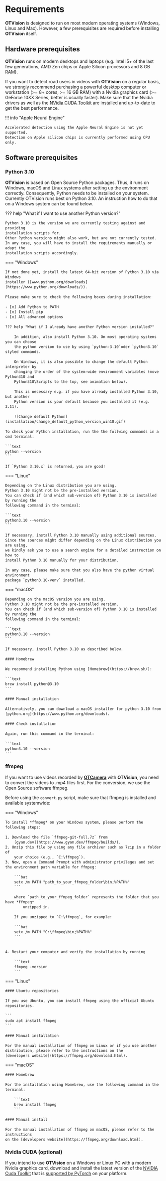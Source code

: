 # Requirements

**OTVision** is designed to run on most modern operating systems (Windows, Linux and Mac).
However, a few prerequisites are required before installing **OTVision** itself.

## Hardware prerequisites

**OTVision** runs on modern desktops and laptops (e.g. Intel i5+ of the last few generations, AMD Zen chips or Apple Silicon
processors and 8 GB RAM).

If you want to detect road users in videos with **OTVision** on a regular basis, we
strongly recommend purchasing a powerful desktop computer or workstation
(>= 8+ cores, >= 16 GB RAM)
with a Nvidia graphics card (>= GeForce 10XX Series, better is usually faster).
Make sure that the Nvidia drivers as well as the
[NVidia CUDA Toolkit](#optional-nvidia-cuda)
are installed and up-to-date to get the best performance.

!!! info "Apple Neural Engine"

    Accelerated detection using the Apple Neural Engine is not yet supported.
    Detection on Apple silicon chips is currently performed using CPU only.

## Software prerequisites

### Python 3.10

**OTVision** is based on Open Source Python packages.
Thus, it runs on Windows, macOS and Linux systems after setting up the environment
correctly.
Consequently, Python needs to be installed on your system.
Currently OTVision runs best on Python 3.10.
An instruction how to do that on a Windows system can be found below.

??? help "What if I want to use another Python version?"

    Python 3.10 is the version we are currently testing against and providing
    installation scripts for.
    Other Python versions might also work, but are not currently tested.
    In any case, you will have to install the requirements manually or adapt the
    installation scripts accordingly.

=== "Windows"

    If not done yet, install the latest 64-bit version of Python 3.10 via Windows
    installer ([www.python.org/downloads](https://www.python.org/downloads/)).

    Please make sure to check the following boxes during installation:

    - [x] Add Python to PATH
    - [x] Install pip
    - [x] All advanced options

    ??? help "What if I already have another Python version installed?"

        In addition, also install Python 3.10. On most operating systems you can choose
        the python version to use by using `python-3.10`oder `python3.10` styled commands.

        On Windows, it is also possible to change the default Python interpreter by
        changing the order of the system-wide environment variables (move Python310 and
        Python310\Scripts to the top, see animation below).

        This is necessary e.g. if you have already installed Python 3.10, but another
        Python version is your default because you installed it (e.g. 3.11).

        ![Change default Python](installation/change_default_python_version_win10.gif)
    
    To check your Python installation, run the the follwing commands in a cmd terminal:
    
    ```text
    python --version
    ```

    If `Python 3.10.x` is returned, you are good!

=== "Linux"

    Depending on the Linux distribution you are using,
    Python 3.10 might not be the pre-installed version.
    You can check if (and which sub-version of) Python 3.10 is installed by running the
    following command in the terminal:

    ```text
    python3.10 --version
    ```

    If necessary, install Python 3.10 manually using additional sources. 
    Since the sources might differ depending on the Linux distribution you are using,
    we kindly ask you to use a search engine for a detailed instruction on how to
    install Python 3.10 manually for your distribution. 
    
    In any case, please make sure that you also have the python virtual environment
    package `python3.10-venv` installed.

=== "macOS"

    Depending on the macOS version you are using,
    Python 3.10 might not be the pre-installed version.
    You can check if (and which sub-version of) Python 3.10 is installed by running the
    following command in the terminal:

    ```text
    python3.10 --version
    ```

    If necessary, install Python 3.10 as described below.

    #### Homebrew

    We recommend installing Python using [Homebrew](https://brew.sh/): 
    
    ```text
    brew install python@3.10
    ```

    #### Manual installation

    Alternatively, you can download a macOS installer for python 3.10 from
    [python.org](https://www.python.org/downloads).

    #### Check installation

    Again, run this command in the terminal:

    ```text
    python3.10 --version
    ```

### ffmpeg

If you want to use videos recorded by [**OTCamera**](/OTCamera) with **OTVision**,
you need to convert the videos to .mp4 files first.
For the conversion, we use the Open Source software ffmpeg.

Before using the `convert.py` script, make sure that ffmpeg is installed and available systemwide:

=== "Windows"

    To install *ffmpeg* on your Windows system, please perform the following steps:
    
    1. Download the file `ffmpeg-git-full.7z` from
        [gyan.dev](https://www.gyan.dev/ffmpeg/builds/).  
    2. Unzip this file by using any file archiver such as 7zip in a folder of
        your choice (e.g., `C:\ffmpeg`).
    3. Now, open a Command Prompt with administrator privileges and set the environment path variable for ffmpeg:
    
        ```bat 
        setx /m PATH "path_to_your_ffmpeg_folder\bin;%PATH%"
        ```
        
        where `path_to_your_ffmpeg_folder` represents the folder that you have *ffmpeg*
            unzipped in.

        If you unzipped to `C:\ffmpeg`, for example: 

        ```bat 
        setx /m PATH "C:\ffmpeg\bin;%PATH%"
        ```
        
    
    4. Restart your computer and verify the installation by running 

        ```text 
        ffmpeg -version
        ```

=== "Linux"

    #### Ubuntu repositories

    If you use Ubuntu, you can install ffmpeg using the official Ubuntu repositories.

    ```
    sudo apt install ffmpeg
    ``` 

    #### Manual installation

    For the manual installation of ffmpeg on Linux or if you use another 
    distribution, please refer to the instructions on the
    [developers website](https://ffmpeg.org/download.html).

=== "macOS"

    #### Homebrew

    For the installation using Homebrew, use the following command in the terminal:

        ```text
        brew install ffmpeg
        ```

    #### Manual install

    For the manual installation of ffmpeg on macOS, please refer to the instructions
    on the [developers website](https://ffmpeg.org/download.html).

### Nvidia CUDA (optional)

If you intend to use **OTVision** on a Windows or Linux PC with a modern
Nvidia graphics card, download and install the latest version of the
[NVIDIA Cuda Toolkit](https://developer.nvidia.com/cuda-downloads) that is
[supported by PyTorch](https://pytorch.org/) on your platform.
